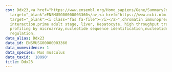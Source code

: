```yaml
---
csv: Ddx23,<a href="https://www.ensembl.org/Homo_sapiens/Gene/Summary?db=core;g=ENSMUSG00000003360"
  target="_blank">ENSMUSG00000003360</a>,<a href="https://www.ncbi.nlm.nih.gov/pubmed/23834426"
  target="_blank"><i class="fas fa-file"></i></a>",chromatin immunoprecipitation assay,direct
  interaction,prime adult stage, liver, Hepatocyte, high throughput transcription
  profiling by microarray,nucleotide sequence identification,nucleotide sequence identification,transcriptional
  regulation,
data_alias: Ddx23
data_id: ENSMUSG00000003360
data_numevidence: 1
data_species: Mus musculus
data_taxid: '10090'
title: Ddx23
---
```

